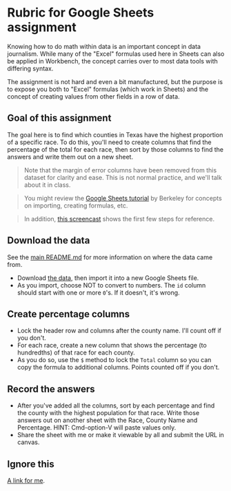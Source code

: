 # Rubric for Google Sheets assignment

Knowing how to do math within data is an important concept in data journalism. While many of the "Excel" formulas used here in Sheets can also be applied in Workbench, the concept carries over to most data tools with differing syntax.

The assignment is not hard and even a bit manufactured, but the purpose is to expose you both to "Excel" formulas (which work in Sheets) and the concept of creating values from other fields in a row of data.

## Goal of this assignment

The goal here is to find which counties in Texas have the highest proportion of a specific race. To do this, you'll need to create columns that find the percentage of the total for each race, then sort by those columns to find the answers and write them out on a new sheet.

> Note that the margin of error columns have been removed from this dataset for clarity and ease. This is not normal practice, and we'll talk about it in class.

> You might review the [Google Sheets tutorial](https://multimedia.journalism.berkeley.edu/tutorials/spreadsheets/) by Berkeley for concepts on importing, creating formulas, etc.

> In addition, [this screencast]() shows the first few steps for reference.

## Download the data

See the [main README.md](README.md) for more information on where the data came from.

- Download [the data](ACSDT5Y2017.B03002.csv?raw=true), then import it into a new Google Sheets file.
- As you import, choose NOT to convert to numbers. The `id` column should start with one or more `0`'s. If it doesn't, it's wrong.

## Create percentage columns

- Lock the header row and columns after the county name. I'll count off if you don't.
- For each race, create a new column that shows the percentage (to hundredths) of that race for each county.
- As you do so, use the `$` method to lock the `Total` column so you can copy the formula to additional columns. Points counted off if you don't.

## Record the answers

- After you've added all the columns, sort by each percentage and find the county with the highest population for that race. Write those answers out on another sheet with the Race, County Name and Percentage. HINT: Cmd-option-V will paste values only.
- Share the sheet with me or make it viewable by all and submit the URL in canvas.

## Ignore this

[A link for me](https://docs.google.com/spreadsheets/d/1unx5IuH-fNcZZcHEPD_5w74XFixtmSPXmOPuEGOdrwM/edit#gid=245873501).
